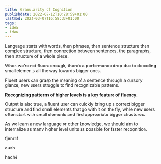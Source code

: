```yaml
---
title: Granularity of Cognition
publishdate: 2022-07-12T10:28:59+01:00
lastmod: 2023-03-07T16:58:33+01:00
tags: 
- idea
- idea
---
```








Language starts with words, then phrases, then sentence structure then complex structure, then connection between sentences, the paragraphs, then structure of a whole piece.



When we’re not fluent enough, there’s a performance drop due to decoding small elements all the way towards bigger ones. 



Fluent users can grasp the meaning of a sentence through a cursory glance, new users struggle to find recognizable patterns. 



**Recognizing patterns of higher levels is a key feature of fluency.** 



Output is also true, a fluent user can quickly bring up a correct bigger structure and find small elements that go with it on the fly, while new users often start with small elements and find appropriate bigger structures.



As we learn a new language or other knowledge, we should aim to internalize as many higher level units as possible for faster recognition.



fjenrnf 

cush





haché





